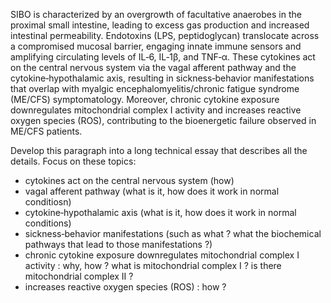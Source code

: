 SIBO is characterized by an overgrowth of facultative anaerobes in the proximal small intestine, leading to excess gas production and increased intestinal permeability. Endotoxins (LPS, peptidoglycan) translocate across a compromised mucosal barrier, engaging innate immune sensors and amplifying circulating levels of IL‑6, IL‑1β, and TNF‑α. These cytokines act on the central nervous system via the vagal afferent pathway and the cytokine‑hypothalamic axis, resulting in sickness‑behavior manifestations that overlap with myalgic encephalomyelitis/chronic fatigue syndrome (ME/CFS) symptomatology. Moreover, chronic cytokine exposure downregulates mitochondrial complex I activity and increases reactive oxygen species (ROS), contributing to the bioenergetic failure observed in ME/CFS patients.

Develop this paragraph into a long technical essay that describes all the details. Focus on these topics:
- cytokines act on the central nervous system (how)
- vagal afferent pathway (what is it, how does it work in normal conditiosn)
- cytokine‑hypothalamic axis (what is it, how does it work in normal conditions)
- sickness‑behavior manifestations (such as what ? what the biochemical pathways that lead to those manifestations ?)
- chronic cytokine exposure downregulates mitochondrial complex I activity : why, how ? what is mitochondrial complex I ? is there mitochondrial complex II ?
- increases reactive oxygen species (ROS) : how ?

